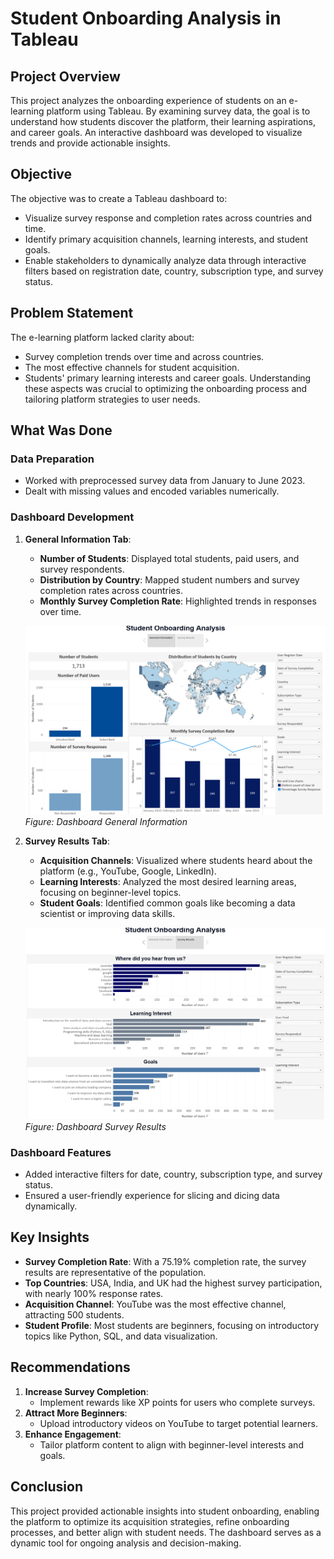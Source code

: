 # Student Onboarding Analysis in Tableau

## Project Overview
This project analyzes the onboarding experience of students on an e-learning platform using Tableau. By examining survey data, the goal is to understand how students discover the platform, their learning aspirations, and career goals. An interactive dashboard was developed to visualize trends and provide actionable insights.

## Objective
The objective was to create a Tableau dashboard to:
- Visualize survey response and completion rates across countries and time.
- Identify primary acquisition channels, learning interests, and student goals.
- Enable stakeholders to dynamically analyze data through interactive filters based on registration date, country, subscription type, and survey status.

## Problem Statement
The e-learning platform lacked clarity about:
- Survey completion trends over time and across countries.
- The most effective channels for student acquisition.
- Students' primary learning interests and career goals.
Understanding these aspects was crucial to optimizing the onboarding process and tailoring platform strategies to user needs.

## What Was Done
### Data Preparation
- Worked with preprocessed survey data from January to June 2023.
- Dealt with missing values and encoded variables numerically.

### Dashboard Development
1. **General Information Tab**:
   - **Number of Students**: Displayed total students, paid users, and survey respondents.
   - **Distribution by Country**: Mapped student numbers and survey completion rates across countries.
   - **Monthly Survey Completion Rate**: Highlighted trends in responses over time.

   ![General Information](images/Dashboard_general_info.png)  
   *Figure: Dashboard General Information*

2. **Survey Results Tab**:
   - **Acquisition Channels**: Visualized where students heard about the platform (e.g., YouTube, Google, LinkedIn).
   - **Learning Interests**: Analyzed the most desired learning areas, focusing on beginner-level topics.
   - **Student Goals**: Identified common goals like becoming a data scientist or improving data skills.

   ![Survey Results](images/Dashboard_Survey_results.png)  
   *Figure: Dashboard Survey Results*

### Dashboard Features
- Added interactive filters for date, country, subscription type, and survey status.
- Ensured a user-friendly experience for slicing and dicing data dynamically.

## Key Insights
- **Survey Completion Rate**: With a 75.19% completion rate, the survey results are representative of the population.
- **Top Countries**: USA, India, and UK had the highest survey participation, with nearly 100% response rates.
- **Acquisition Channel**: YouTube was the most effective channel, attracting 500 students.
- **Student Profile**: Most students are beginners, focusing on introductory topics like Python, SQL, and data visualization.

## Recommendations
1. **Increase Survey Completion**:
   - Implement rewards like XP points for users who complete surveys.
2. **Attract More Beginners**:
   - Upload introductory videos on YouTube to target potential learners.
3. **Enhance Engagement**:
   - Tailor platform content to align with beginner-level interests and goals.

## Conclusion
This project provided actionable insights into student onboarding, enabling the platform to optimize its acquisition strategies, refine onboarding processes, and better align with student needs. The dashboard serves as a dynamic tool for ongoing analysis and decision-making.
